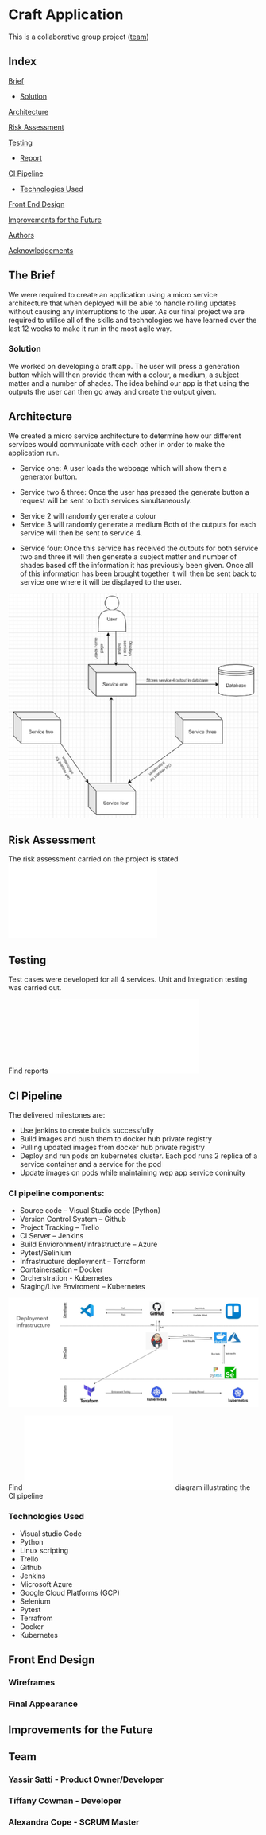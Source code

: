 # Craft Application

This is a collaborative group project ([team](#auth))

## Index
[Brief](#brief)
   * [Solution](#solution)
   
[Architecture](#architecture)

[Risk Assessment](#risk)

[Testing](#testing)
   * [Report](#report)

     
[CI Pipeline](#cipipeline)
   * [Technologies Used](#tech)
     
[Front End Design](#FE)

[Improvements for the Future](#improve)

[Authors](#auth)

[Acknowledgements](#ack)

<a name="brief"></a>
## The Brief

 We were required to create an application using a micro service architecture that when deployed will be able to handle rolling updates without causing any interruptions to the user. As our final project we are required to utilise all of the skills and technologies we have learned over the last 12 weeks to make it run in the most agile way.

<a name="solution"></a>
### Solution

We worked on developing a craft app. The user will press a generation button which will then provide them with a colour, a medium, a subject matter and a number of shades. The idea behind our app is that using the outputs the user can then go away and create the output given. 

<a name="architecture"></a>
## Architecture

We created a micro service architecture to determine how our different services would communicate with each other in order to make the application run. 

* Service one:
A user loads the webpage which will show them a generator button. 

* Service two & three:
Once the user has pressed the generate button a request will be sent to both services simultaneously. 
-	Service 2 will randomly generate a colour 
-	Service 3 will randomly generate a medium
Both of the outputs for each service will then be sent to service 4.

* Service four:
Once this service has received the outputs for both service two and three it will then generate a subject matter and number of shades based off the information it has previously been given. 
Once all of this information has been brought together it will then be sent back to service one where it will be displayed to the user. 

![architecture](/docs/caft_Presentation_architecture.jpg) 

<a name="risk"></a>
## Risk Assessment

The risk assessment carried on the project is stated ![here](/docs/craft_Risk_Assessment_V2.pdf)

<a name="testing"></a>
## Testing

Test cases were developed for all 4 services.
Unit and Integration testing was carried out.

Find reports ![here](/docs/Craft_Presentation_testing.pdf)



<a name="cipipeline"></a>
## CI Pipeline

The delivered milestones are:
* Use jenkins to create builds successfully
* Build images and push them to docker hub private registry
* Pulling updated images from docker hub private registry
* Deploy and run pods on kubernetes cluster. Each pod runs 2 replica of a service container and a service for the pod
* Update images on pods while maintaining wep app service coninuity

### CI pipeline components:

* Source code – Visual Studio code (Python)
* Version Control System – Github
* Project Tracking – Trello
* CI Server – Jenkins
* Build Envioronment/Infrastructure – Azure
* Pytest/Selinium 
* Infrastructure deployment – Terraform 
* Containersation – Docker
* Orcherstration - Kubernetes
* Staging/Live Enviroment – Kubernetes

![cipipeline](/docs/caft_Presentation_CI_pipeline.jpg)

Find ![here](/docs/Craft_Presentation_CI_pipeline.pdf) diagram illustrating the CI pipeline

<a name="tech"></a>
### Technologies Used

* Visual studio Code
* Python
* Linux scripting
* Trello 
* Github
* Jenkins
* Microsoft Azure
* Google Cloud Platforms (GCP)
* Selenium
* Pytest
* Terrafrom
* Docker
* Kubernetes


<a name="FE"></a>
## Front End Design
### Wireframes

### Final Appearance

<a name="improve"></a>
## Improvements for the Future



<a name="auth"></a>
## Team

### Yassir Satti   - Product Owner/Developer
### Tiffany Cowman - Developer
### Alexandra Cope - SCRUM Master

